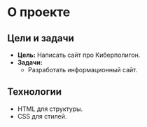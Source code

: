 # О проекте  

## Цели и задачи  
- **Цель:** Написать сайт про Киберполигон.  
- **Задачи:**  
  - Разработать информационный сайт.  
    

## Технологии  
- HTML для структуры.  
- CSS для стилей.  